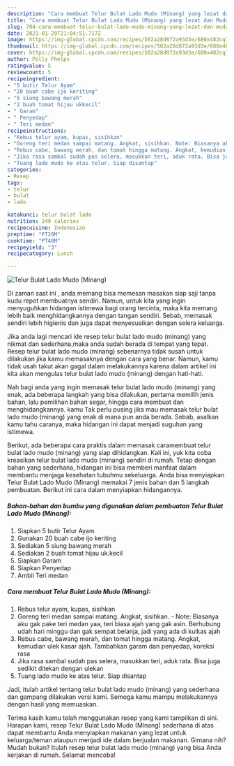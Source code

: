 ```yaml
---
description: "Cara membuat Telur Bulat Lado Mudo (Minang) yang lezat dan Mudah Dibuat"
title: "Cara membuat Telur Bulat Lado Mudo (Minang) yang lezat dan Mudah Dibuat"
slug: 704-cara-membuat-telur-bulat-lado-mudo-minang-yang-lezat-dan-mudah-dibuat
date: 2021-01-29T21:04:51.717Z
image: https://img-global.cpcdn.com/recipes/502a28d872a93d3e/680x482cq70/telur-bulat-lado-mudo-minang-foto-resep-utama.jpg
thumbnail: https://img-global.cpcdn.com/recipes/502a28d872a93d3e/680x482cq70/telur-bulat-lado-mudo-minang-foto-resep-utama.jpg
cover: https://img-global.cpcdn.com/recipes/502a28d872a93d3e/680x482cq70/telur-bulat-lado-mudo-minang-foto-resep-utama.jpg
author: Polly Phelps
ratingvalue: 5
reviewcount: 5
recipeingredient:
- "5 butir Telur Ayam"
- "20 buah cabe ijo keriting"
- "5 siung bawang merah"
- "2 buah tomat hijau ukkecil"
- " Garam"
- " Penyedap"
- " Teri medan"
recipeinstructions:
- "Rebus telur ayam, kupas, sisihkan"
- "Goreng teri medan sampai matang. Angkat, sisihkan. Note: Biasanya aku gak pake teri medan yaa, teri biasa ajah yang gak asin. Berhubung udah hari minggu dan gak sempat belanja, jadi yang ada di kulkas ajah"
- "Rebus cabe, bawang merah, dan tomat hingga matang. Angkat, kemudian ulek kasar ajah. Tambahkan garam dan penyedap, koreksi rasa"
- "Jika rasa sambal sudah pas selera, masukkan teri, aduk rata. Bisa juga sedikit ditekan dengan ulekan"
- "Tuang lado mudo ke atas telur. Siap disantap"
categories:
- Resep
tags:
- telur
- bulat
- lado

katakunci: telur bulat lado 
nutrition: 249 calories
recipecuisine: Indonesian
preptime: "PT20M"
cooktime: "PT40M"
recipeyield: "3"
recipecategory: Lunch

---
```



![Telur Bulat Lado Mudo (Minang)](https://img-global.cpcdn.com/recipes/502a28d872a93d3e/680x482cq70/telur-bulat-lado-mudo-minang-foto-resep-utama.jpg)

Di zaman  saat ini , anda memang bisa memesan masakan siap saji tanpa kudu repot membuatnya sendiri. Namun, untuk kita yang ingin menyuguhkan hidangan istimewa bagi orang tercinta, maka kita memang lebih baik menghidangkannya dengan tangan sendiri. Sebab, memasak sendiri lebih higienis dan juga dapat menyesuaikan dengan selera keluarga.

Jika anda lagi mencari ide resep telur bulat lado mudo (minang) yang nikmat dan sederhana,maka anda sudah berada di tempat yang tepat. Resep telur bulat lado mudo (minang)  sebenarnya tidak susah untuk dilakukan jika kamu memasaknya dengan cara yang benar. Namun, kamu tidak usah takut akan gagal dalam melakukannya 
karena dalam artikel ini kita akan mengulas telur bulat lado mudo (minang) dengan hati-hati.  



Nah bagi anda yang ingin memasak telur bulat lado mudo (minang) yang enak, ada beberapa langkah yang bisa dilakukan, pertama memilih jenis bahan, lalu pemilihan bahan segar, hingga cara membuat dan menghidangkannya. kamu Tak perlu pusing jika mau memasak telur bulat lado mudo (minang) yang enak di mana pun anda berada. Sebab, asalkan kamu  tahu caranya, maka hidangan ini dapat menjadi suguhan yang istimewa.

Berikut, ada beberapa cara praktis  dalam memasak caramembuat telur bulat lado mudo (minang) yang siap dihidangkan. Kali ini, yuk kita coba kreasikan telur bulat lado mudo (minang) sendiri di rumah. Tetap dengan bahan yang sederhana, hidangan ini bisa memberi manfaat dalam membantu menjaga kesehatan tubuhmu sekeluarga. Anda bisa menyiapkan Telur Bulat Lado Mudo (Minang) memakai 7 jenis bahan dan 5 langkah pembuatan. Berikut ini cara dalam menyiapkan hidangannya.

<!--inarticleads1-->

##### Bahan-bahan dan bumbu yang digunakan dalam pembuatan Telur Bulat Lado Mudo (Minang):

1. Siapkan 5 butir Telur Ayam
1. Gunakan 20 buah cabe ijo keriting
1. Sediakan 5 siung bawang merah
1. Sediakan 2 buah tomat hijau uk.kecil
1. Siapkan  Garam
1. Siapkan  Penyedap
1. Ambil  Teri medan




<!--inarticleads2-->

##### Cara membuat Telur Bulat Lado Mudo (Minang):

1. Rebus telur ayam, kupas, sisihkan
1. Goreng teri medan sampai matang. Angkat, sisihkan. - Note: Biasanya aku gak pake teri medan yaa, teri biasa ajah yang gak asin. Berhubung udah hari minggu dan gak sempat belanja, jadi yang ada di kulkas ajah
1. Rebus cabe, bawang merah, dan tomat hingga matang. Angkat, kemudian ulek kasar ajah. Tambahkan garam dan penyedap, koreksi rasa
1. Jika rasa sambal sudah pas selera, masukkan teri, aduk rata. Bisa juga sedikit ditekan dengan ulekan
1. Tuang lado mudo ke atas telur. Siap disantap




Jadi, itulah artikel tentang  telur bulat lado mudo (minang)  yang sederhana dan gampang dilakukan versi kami. Semoga kamu mampu melakukannya dengan hasil yang memuaskan. 

Terima kasih kamu telah menggunakan resep yang kami tampilkan di sini. Harapan kami, resep  Telur Bulat Lado Mudo (Minang) sederhana di atas dapat membantu Anda menyiapkan makanan yang lezat untuk keluarga/teman ataupun menjadi ide dalam berjualan makanan. Gimana nih? Mudah bukan? Itulah resep telur bulat lado mudo (minang) yang bisa Anda kerjakan di rumah. Selamat mencoba!

